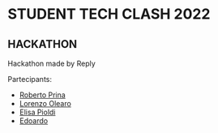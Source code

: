 # STUDENT TECH CLASH 2022
## HACKATHON

Hackathon made by Reply



Partecipants:

- [Roberto Prina](https://github.com/RobertoEdoardoPrina)
- [Lorenzo Olearo](https://github.com/LorenzoOlearo)
- [Elisa Pioldi](https://github.com/epi-xel)
- [Edoardo](https://github.com/EdoF0)
